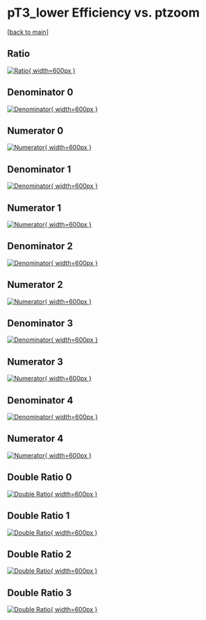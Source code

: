 # pT3_lower Efficiency vs. ptzoom

[[back to main](./)]



## Ratio

[![Ratio](../mtv/var/pT3_lower_xtr_211_1_eff_ptzoom.png){ width=600px }](../mtv/var/pT3_lower_xtr_211_1_eff_ptzoom.pdf)

## Denominator 0

[![Denominator](../mtv/den/pT3_lower_xtr_211_1_eff_ptzoom_den0.png){ width=600px }](../mtv/den/pT3_lower_xtr_211_1_eff_ptzoom_den0.pdf)

## Numerator 0

[![Numerator](../mtv/num/pT3_lower_xtr_211_1_eff_ptzoom_num0.png){ width=600px }](../mtv/num/pT3_lower_xtr_211_1_eff_ptzoom_num0.pdf)

## Denominator 1

[![Denominator](../mtv/den/pT3_lower_xtr_211_1_eff_ptzoom_den1.png){ width=600px }](../mtv/den/pT3_lower_xtr_211_1_eff_ptzoom_den1.pdf)

## Numerator 1

[![Numerator](../mtv/num/pT3_lower_xtr_211_1_eff_ptzoom_num1.png){ width=600px }](../mtv/num/pT3_lower_xtr_211_1_eff_ptzoom_num1.pdf)

## Denominator 2

[![Denominator](../mtv/den/pT3_lower_xtr_211_1_eff_ptzoom_den2.png){ width=600px }](../mtv/den/pT3_lower_xtr_211_1_eff_ptzoom_den2.pdf)

## Numerator 2

[![Numerator](../mtv/num/pT3_lower_xtr_211_1_eff_ptzoom_num2.png){ width=600px }](../mtv/num/pT3_lower_xtr_211_1_eff_ptzoom_num2.pdf)

## Denominator 3

[![Denominator](../mtv/den/pT3_lower_xtr_211_1_eff_ptzoom_den3.png){ width=600px }](../mtv/den/pT3_lower_xtr_211_1_eff_ptzoom_den3.pdf)

## Numerator 3

[![Numerator](../mtv/num/pT3_lower_xtr_211_1_eff_ptzoom_num3.png){ width=600px }](../mtv/num/pT3_lower_xtr_211_1_eff_ptzoom_num3.pdf)

## Denominator 4

[![Denominator](../mtv/den/pT3_lower_xtr_211_1_eff_ptzoom_den4.png){ width=600px }](../mtv/den/pT3_lower_xtr_211_1_eff_ptzoom_den4.pdf)

## Numerator 4

[![Numerator](../mtv/num/pT3_lower_xtr_211_1_eff_ptzoom_num4.png){ width=600px }](../mtv/num/pT3_lower_xtr_211_1_eff_ptzoom_num4.pdf)

## Double Ratio 0

[![Double Ratio](../mtv/ratio/pT3_lower_xtr_211_1_eff_ptzoom_ratio0.png){ width=600px }](../mtv/ratio/pT3_lower_xtr_211_1_eff_ptzoom_ratio0.pdf)

## Double Ratio 1

[![Double Ratio](../mtv/ratio/pT3_lower_xtr_211_1_eff_ptzoom_ratio1.png){ width=600px }](../mtv/ratio/pT3_lower_xtr_211_1_eff_ptzoom_ratio1.pdf)

## Double Ratio 2

[![Double Ratio](../mtv/ratio/pT3_lower_xtr_211_1_eff_ptzoom_ratio2.png){ width=600px }](../mtv/ratio/pT3_lower_xtr_211_1_eff_ptzoom_ratio2.pdf)

## Double Ratio 3

[![Double Ratio](../mtv/ratio/pT3_lower_xtr_211_1_eff_ptzoom_ratio3.png){ width=600px }](../mtv/ratio/pT3_lower_xtr_211_1_eff_ptzoom_ratio3.pdf)

